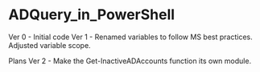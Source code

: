 # ADQuery_in_PowerShell

Ver 0 - Initial code
Ver 1 - Renamed variables to follow MS best practices. Adjusted variable scope.

Plans
Ver 2 - Make the Get-InactiveADAccounts function its own module.
